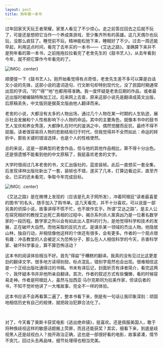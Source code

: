 ```yaml
---
layout: post
title: 狗年第一本书
---
```


过年回家天天玩王者荣耀，家里人看见了不少烦心。走之前答应回去之后就不玩了，可是还是想把它当作一个养成类游戏，至少集齐所有的英雄。这几天偶尔也玩玩，没那么疯狂了。睡觉前不玩，精神能松弛下来，睡眠好了不少。过去一周还能早起，利用这点时间，看完了去年买的一本书——《艾达之路》。准确算下来并不是狗年看的第一本书，之前拖拖拉拉看完了老舍先生的《鼓书艺人》，从去年看到今年，就不把它算作今年看完的了。

![IMG](https://img3.doubanio.com/lpic/s9124340.jpg){: .center}

顺便提一下《鼓书艺人》。刚开始看觉得有点奇怪，老舍先生差不多可以算是白话文小说的先锋，这部小说的遣词造句、行文断句却特别现代化，没了民国时期通常出现的字词，“的”“得”“地”也都用得准确。我一度怀疑是老舍后期的作品，或者最近出版时被编辑特殊加工过。后来网上去查，原来这部小说先是翻译成英文出版，后原稿丢失，中文版则是据英文版由他人翻译而来。

老舍的小说，大都没有太多的人物出场，通过几个人物在某一时期的人生轨迹，展示社会发展和个人性格影响下小人物的命运。其中的主要角色，就像本书中的鼓书艺人宝庆和养女秀莲，大都挣扎在时代的漩涡之中，偶然觉醒而反抗，最终不得不屈服。读者很容易将人物的悲剧结局归于时代，但我觉得并不全然如此：命运的转折中，那些关键的错误选择，也是个人的性格使然。

总的来说，这是一部典型的老舍作品，但与他的其他作品相比，算不得十分出色。还是很遗憾不能看到他的中文原稿了，我挺喜欢老舍的文字。

大学时借阅过几本老舍的书，文汇出版社的，蓝皮装帧。此后一直想买一套全集，后发现译林出版社新出了一套，装帧也不错，遂买了几本，打算边看边买，直至齐全。已买的还未看完，争取今年完成目标。

![IMG](https://img3.doubanio.com/lpic/s28577636.jpg){: .center}

《艾达之路》是在微博上发现的（应该是孔夫子网所发），冲着阿根廷“读者最喜爱的图书”的名头，随手加入了购书单。这几天看完，并不十分喜欢。可以说是一部另类的侦探小说，故事讲得不慌不忙，也不故作玄乎。所谓“艾达之路”，是主人公在探究相好的教授艾达死亡真相的过程中，揭示系列杀人案真凶乃是一位著名数学家的一段历程。数学家之所以会有如此出人意料的行为，是他觉得科学和技术的发展，正在破坏大自然。而他采取的反抗方式，是谋杀某一领域的杰出人物。他隐居山林，独自行动，并相信像他这样的个体还有很多，会有更多。作者的一个观点很有趣：冲击教堂的人会被定义为恐怖分子，那么在人人相信科学的今天，杀害科学家、破坏科学事业，算不算恐怖活动？

这本书的阅读体验相当不好。首先“得益”于糟糕的翻译。我真的没有见过比这更差劲的翻译文字。很多地方读得别扭，标点混乱，错别字竟然也会出现。很难相信这是一个正经出版社通得过的书稿。书末有译后记，封面折页有译者简介，看完这两个，我怀疑本书并非他所亲自翻译。其次，作者的叙述方式有些慵懒，看的时候容易走神。作者是阿根廷人，虽然与加西亚·马尔克斯同为拉美作家，但读后者的书，不知不觉听他讲了一大堆故事，完全不一样的体验。

这本书应该不会再看第二遍了，整本书看下来，倒是有一句话让我印象深刻：顽固地相信历史有自己的规律，就把政治犯罪合法化了。

<br/>

对了，今天看了奥斯卡获奖电影《逃出绝命镇》，挺喜欢。还是佩服美国人，敢于将种族歧视这样的敏感话题搬上荧屏，而且还能获奖？其实，细看下来，到底是歧视黑人还是歧视白人？抛开政治正确，这也是一部很好看的电影，故事紧凑，情节不突兀，回过头去再品味，细节处理得也相当完美。
